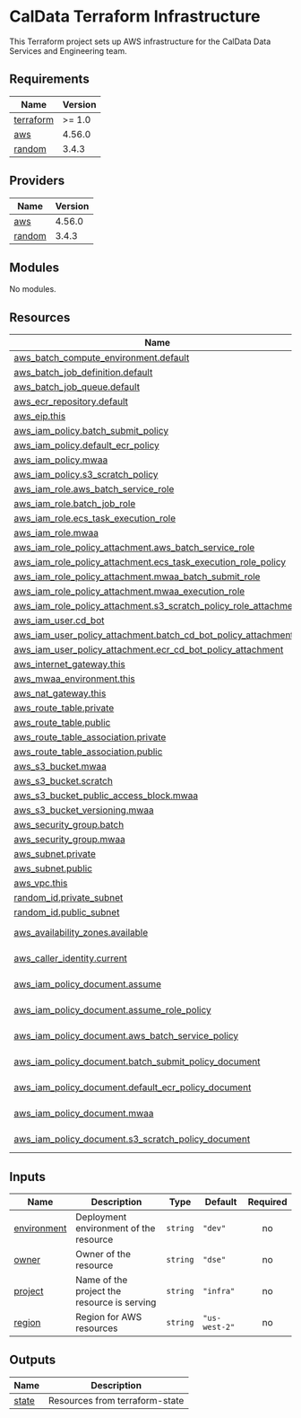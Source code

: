 # CalData Terraform Infrastructure

This Terraform project sets up AWS infrastructure for the CalData Data Services and Engineering team.

<!-- BEGIN_TF_DOCS -->
## Requirements

| Name | Version |
|------|---------|
| <a name="requirement_terraform"></a> [terraform](#requirement\_terraform) | >= 1.0 |
| <a name="requirement_aws"></a> [aws](#requirement\_aws) | 4.56.0 |
| <a name="requirement_random"></a> [random](#requirement\_random) | 3.4.3 |

## Providers

| Name | Version |
|------|---------|
| <a name="provider_aws"></a> [aws](#provider\_aws) | 4.56.0 |
| <a name="provider_random"></a> [random](#provider\_random) | 3.4.3 |

## Modules

No modules.

## Resources

| Name | Type |
|------|------|
| [aws_batch_compute_environment.default](https://registry.terraform.io/providers/hashicorp/aws/4.56.0/docs/resources/batch_compute_environment) | resource |
| [aws_batch_job_definition.default](https://registry.terraform.io/providers/hashicorp/aws/4.56.0/docs/resources/batch_job_definition) | resource |
| [aws_batch_job_queue.default](https://registry.terraform.io/providers/hashicorp/aws/4.56.0/docs/resources/batch_job_queue) | resource |
| [aws_ecr_repository.default](https://registry.terraform.io/providers/hashicorp/aws/4.56.0/docs/resources/ecr_repository) | resource |
| [aws_eip.this](https://registry.terraform.io/providers/hashicorp/aws/4.56.0/docs/resources/eip) | resource |
| [aws_iam_policy.batch_submit_policy](https://registry.terraform.io/providers/hashicorp/aws/4.56.0/docs/resources/iam_policy) | resource |
| [aws_iam_policy.default_ecr_policy](https://registry.terraform.io/providers/hashicorp/aws/4.56.0/docs/resources/iam_policy) | resource |
| [aws_iam_policy.mwaa](https://registry.terraform.io/providers/hashicorp/aws/4.56.0/docs/resources/iam_policy) | resource |
| [aws_iam_policy.s3_scratch_policy](https://registry.terraform.io/providers/hashicorp/aws/4.56.0/docs/resources/iam_policy) | resource |
| [aws_iam_role.aws_batch_service_role](https://registry.terraform.io/providers/hashicorp/aws/4.56.0/docs/resources/iam_role) | resource |
| [aws_iam_role.batch_job_role](https://registry.terraform.io/providers/hashicorp/aws/4.56.0/docs/resources/iam_role) | resource |
| [aws_iam_role.ecs_task_execution_role](https://registry.terraform.io/providers/hashicorp/aws/4.56.0/docs/resources/iam_role) | resource |
| [aws_iam_role.mwaa](https://registry.terraform.io/providers/hashicorp/aws/4.56.0/docs/resources/iam_role) | resource |
| [aws_iam_role_policy_attachment.aws_batch_service_role](https://registry.terraform.io/providers/hashicorp/aws/4.56.0/docs/resources/iam_role_policy_attachment) | resource |
| [aws_iam_role_policy_attachment.ecs_task_execution_role_policy](https://registry.terraform.io/providers/hashicorp/aws/4.56.0/docs/resources/iam_role_policy_attachment) | resource |
| [aws_iam_role_policy_attachment.mwaa_batch_submit_role](https://registry.terraform.io/providers/hashicorp/aws/4.56.0/docs/resources/iam_role_policy_attachment) | resource |
| [aws_iam_role_policy_attachment.mwaa_execution_role](https://registry.terraform.io/providers/hashicorp/aws/4.56.0/docs/resources/iam_role_policy_attachment) | resource |
| [aws_iam_role_policy_attachment.s3_scratch_policy_role_attachment](https://registry.terraform.io/providers/hashicorp/aws/4.56.0/docs/resources/iam_role_policy_attachment) | resource |
| [aws_iam_user.cd_bot](https://registry.terraform.io/providers/hashicorp/aws/4.56.0/docs/resources/iam_user) | resource |
| [aws_iam_user_policy_attachment.batch_cd_bot_policy_attachment](https://registry.terraform.io/providers/hashicorp/aws/4.56.0/docs/resources/iam_user_policy_attachment) | resource |
| [aws_iam_user_policy_attachment.ecr_cd_bot_policy_attachment](https://registry.terraform.io/providers/hashicorp/aws/4.56.0/docs/resources/iam_user_policy_attachment) | resource |
| [aws_internet_gateway.this](https://registry.terraform.io/providers/hashicorp/aws/4.56.0/docs/resources/internet_gateway) | resource |
| [aws_mwaa_environment.this](https://registry.terraform.io/providers/hashicorp/aws/4.56.0/docs/resources/mwaa_environment) | resource |
| [aws_nat_gateway.this](https://registry.terraform.io/providers/hashicorp/aws/4.56.0/docs/resources/nat_gateway) | resource |
| [aws_route_table.private](https://registry.terraform.io/providers/hashicorp/aws/4.56.0/docs/resources/route_table) | resource |
| [aws_route_table.public](https://registry.terraform.io/providers/hashicorp/aws/4.56.0/docs/resources/route_table) | resource |
| [aws_route_table_association.private](https://registry.terraform.io/providers/hashicorp/aws/4.56.0/docs/resources/route_table_association) | resource |
| [aws_route_table_association.public](https://registry.terraform.io/providers/hashicorp/aws/4.56.0/docs/resources/route_table_association) | resource |
| [aws_s3_bucket.mwaa](https://registry.terraform.io/providers/hashicorp/aws/4.56.0/docs/resources/s3_bucket) | resource |
| [aws_s3_bucket.scratch](https://registry.terraform.io/providers/hashicorp/aws/4.56.0/docs/resources/s3_bucket) | resource |
| [aws_s3_bucket_public_access_block.mwaa](https://registry.terraform.io/providers/hashicorp/aws/4.56.0/docs/resources/s3_bucket_public_access_block) | resource |
| [aws_s3_bucket_versioning.mwaa](https://registry.terraform.io/providers/hashicorp/aws/4.56.0/docs/resources/s3_bucket_versioning) | resource |
| [aws_security_group.batch](https://registry.terraform.io/providers/hashicorp/aws/4.56.0/docs/resources/security_group) | resource |
| [aws_security_group.mwaa](https://registry.terraform.io/providers/hashicorp/aws/4.56.0/docs/resources/security_group) | resource |
| [aws_subnet.private](https://registry.terraform.io/providers/hashicorp/aws/4.56.0/docs/resources/subnet) | resource |
| [aws_subnet.public](https://registry.terraform.io/providers/hashicorp/aws/4.56.0/docs/resources/subnet) | resource |
| [aws_vpc.this](https://registry.terraform.io/providers/hashicorp/aws/4.56.0/docs/resources/vpc) | resource |
| [random_id.private_subnet](https://registry.terraform.io/providers/hashicorp/random/3.4.3/docs/resources/id) | resource |
| [random_id.public_subnet](https://registry.terraform.io/providers/hashicorp/random/3.4.3/docs/resources/id) | resource |
| [aws_availability_zones.available](https://registry.terraform.io/providers/hashicorp/aws/4.56.0/docs/data-sources/availability_zones) | data source |
| [aws_caller_identity.current](https://registry.terraform.io/providers/hashicorp/aws/4.56.0/docs/data-sources/caller_identity) | data source |
| [aws_iam_policy_document.assume](https://registry.terraform.io/providers/hashicorp/aws/4.56.0/docs/data-sources/iam_policy_document) | data source |
| [aws_iam_policy_document.assume_role_policy](https://registry.terraform.io/providers/hashicorp/aws/4.56.0/docs/data-sources/iam_policy_document) | data source |
| [aws_iam_policy_document.aws_batch_service_policy](https://registry.terraform.io/providers/hashicorp/aws/4.56.0/docs/data-sources/iam_policy_document) | data source |
| [aws_iam_policy_document.batch_submit_policy_document](https://registry.terraform.io/providers/hashicorp/aws/4.56.0/docs/data-sources/iam_policy_document) | data source |
| [aws_iam_policy_document.default_ecr_policy_document](https://registry.terraform.io/providers/hashicorp/aws/4.56.0/docs/data-sources/iam_policy_document) | data source |
| [aws_iam_policy_document.mwaa](https://registry.terraform.io/providers/hashicorp/aws/4.56.0/docs/data-sources/iam_policy_document) | data source |
| [aws_iam_policy_document.s3_scratch_policy_document](https://registry.terraform.io/providers/hashicorp/aws/4.56.0/docs/data-sources/iam_policy_document) | data source |

## Inputs

| Name | Description | Type | Default | Required |
|------|-------------|------|---------|:--------:|
| <a name="input_environment"></a> [environment](#input\_environment) | Deployment environment of the resource | `string` | `"dev"` | no |
| <a name="input_owner"></a> [owner](#input\_owner) | Owner of the resource | `string` | `"dse"` | no |
| <a name="input_project"></a> [project](#input\_project) | Name of the project the resource is serving | `string` | `"infra"` | no |
| <a name="input_region"></a> [region](#input\_region) | Region for AWS resources | `string` | `"us-west-2"` | no |

## Outputs

| Name | Description |
|------|-------------|
| <a name="output_state"></a> [state](#output\_state) | Resources from terraform-state |
<!-- END_TF_DOCS -->
